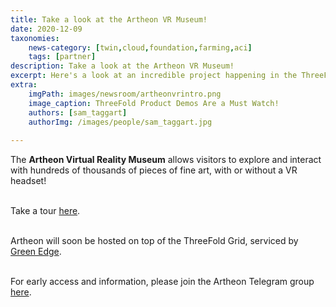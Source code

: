 ```yaml
---
title: Take a look at the Artheon VR Museum!
date: 2020-12-09
taxonomies:
    news-category: [twin,cloud,foundation,farming,aci]
    tags: [partner]
description: Take a look at the Artheon VR Museum!
excerpt: Here's a look at an incredible project happening in the ThreeFold universe!
extra:
    imgPath: images/newsroom/artheonvrintro.png
    image_caption: ThreeFold Product Demos Are a Must Watch!
    authors: [sam_taggart]
    authorImg: /images/people/sam_taggart.jpg
    
---
```


The **Artheon Virtual Reality Museum** allows visitors to explore and interact with hundreds of thousands of pieces of fine art, with or without a VR headset!
<br/>
<br/>

Take a tour [here](https://www.youtube.com/watch?v=Ofk22N2Ew1k).
<br/>
<br/>

Artheon will soon be hosted on top of the ThreeFold Grid, serviced by [Green Edge](https://www.green-edge.net/).
<br/>
<br/>

For early access and information, please join the Artheon Telegram group [here](https://t.me/artheon).

